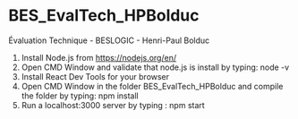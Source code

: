 # BES_EvalTech_HPBolduc
Évaluation Technique - BESLOGIC - Henri-Paul Bolduc

1. Install Node.js from https://nodejs.org/en/
2. Open CMD Window and validate that node.js is install by typing: node -v
3. Install React Dev Tools for your browser
4. Open CMD Window in the folder BES_EvalTech_HPBolduc and compile the folder by typing: npm install
5. Run a localhost:3000 server by typing : npm start